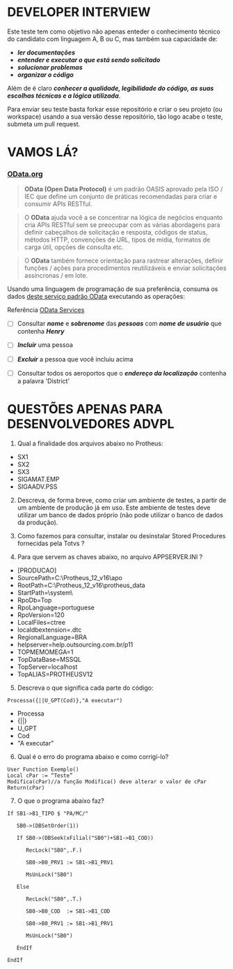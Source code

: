 # DEVELOPER INTERVIEW

Este teste tem como objetivo não apenas enteder o conhecimento técnico do candidato com linguagem A, B ou C, mas também sua capacidade de:
* ***ler documentações***
* ***entender e executar o que está sendo solicitado***
* ***solucionar problemas***
* ***organizar o código***

Além de é claro ***conhecer a qualidade, legibilidade do código, as suas escolhas técnicas e a lógica utilizada***.

Para enviar seu teste basta forkar esse repositório e criar o seu projeto (ou workspace) usando a sua versão desse repositório, tão logo acabe o teste, submeta um pull request.


# VAMOS LÁ?

### [OData.org](https://www.odata.org/)
>**OData (Open Data Protocol)** é um padrão OASIS aprovado pela ISO / IEC que define um conjunto de práticas recomendadas para criar e consumir APIs RESTful. 

>O **OData** ajuda você a se concentrar na lógica de negócios enquanto cria APIs RESTful sem se preocupar com as várias abordagens para definir cabeçalhos de solicitação e resposta, códigos de status, métodos HTTP, convenções de URL, tipos de mídia, formatos de carga útil, opções de consulta etc. 

>O **OData** também fornece orientação para rastrear alterações, definir funções / ações para procedimentos reutilizáveis e enviar solicitações assíncronas / em lote.

Usando uma linguagem de programação de sua preferência, consuma os dados [deste serviço padrão OData](https://services.odata.org/TripPinRESTierService/(S(kgoeuh1x0jveff0efe4lodbl))/) executando as operações:

Referência [OData Services](https://www.odata.org/odata-services/)

- [ ] Consultar ***nome*** e ***sobrenome*** das ***pessoas*** com ***nome de usuário*** que contenha ***Henry***
- [ ] ***Incluir*** uma pessoa
- [ ] ***Excluir*** a pessoa que você incluiu acima
- [ ] Consultar todos os aeroportos que o ***endereço da localização*** contenha a palavra 'District'


# QUESTÕES APENAS PARA DESENVOLVEDORES ADVPL

1. Qual a finalidade dos arquivos abaixo no Protheus:
- SX1 
- SX2
- SX3 
- SIGAMAT.EMP
- SIGAADV.PSS 


2. Descreva, de forma breve, como criar um ambiente de testes, a partir de um ambiente de produção já em uso. Este ambiente de testes deve utilizar um banco de dados próprio (não pode utilizar o banco de dados da produção).


3. Como fazemos para consultar, instalar ou desinstalar Stored Procedures fornecidas pela Totvs ?


4. Para que servem as chaves abaixo, no arquivo APPSERVER.INI ?
* [PRODUCAO]	 
* SourcePath=C:\Protheus_12_v16\apo	 
* RootPath=C:\Protheus_12_v16\protheus_data	 
* StartPath=\system\	 
* RpoDb=Top	 
* RpoLanguage=portuguese	 
* RpoVersion=120	 
* LocalFiles=ctree	 
* localdbextension=.dtc	 
* RegionalLanguage=BRA	 
* helpserver=help.outsourcing.com.br/p11	 
* TOPMEMOMEGA=1	 
* TopDataBase=MSSQL	 
* TopServer=localhost	 
* TopALIAS=PROTHEUSV12	 


5. Descreva o que significa cada parte do código:
```ADVPL
Processa({||U_GPT(Cod)},"A executar")
```
* Processa	 
* {||}	  	 
* U_GPT	 
* Cod	 
* "A executar"	 
 	 
6. Qual é o erro do programa abaixo e como corrigí-lo?
```ADVPL
User Function Exemplo()
Local cPar := “Teste”
Modifica(cPar)//a função Modifica() deve alterar o valor de cPar
Return(cPar)
```

7. O que o programa abaixo faz?
```ADVPL
If SB1->B1_TIPO $ "PA/MC/"
 
   SB0->(DBSetOrder(1))
 
   If SB0->(DBSeek(xFilial("SB0")+SB1->B1_COD))
 
      RecLock("SB0",.F.)
 
      SB0->B0_PRV1 := SB1->B1_PRV1
 
      MsUnLock("SB0")
 
   Else 
 
      RecLock("SB0",.T.)                  
 
      SB0->B0_COD  := SB1->B1_COD    
 
      SB0->B0_PRV1 := SB1->B1_PRV1    
 
      MsUnLock("SB0")
 
   EndIf
 
EndIf
```

